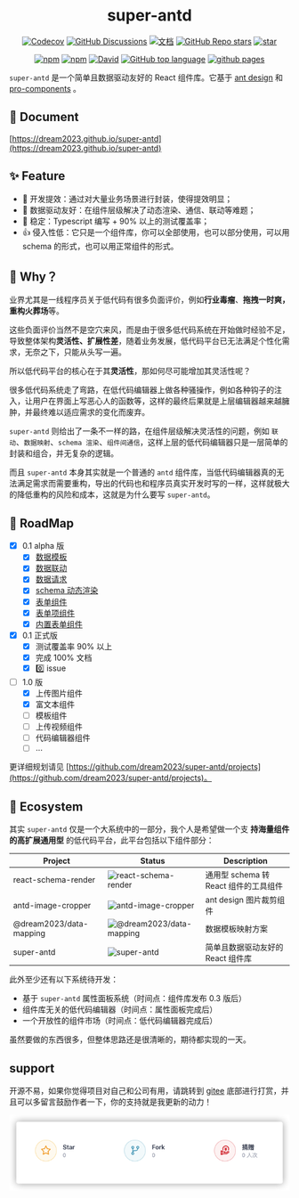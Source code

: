 <h1 align="center">super-antd</h1>
<div align="center">

[![Codecov](https://img.shields.io/codecov/c/github/dream2023/super-antd?token=BKaeenZ4wi)](https://codecov.io/gh/dream2023/super-antd) [![GitHub Discussions](https://img.shields.io/github/discussions/dream2023/super-antd?label=吐槽/讨论)](https://github.com/dream2023/super-antd/discussions) [![文档](https://img.shields.io/static/v1?label=Docs&message=文档&color=blue)](https://dream2023.github.io/super-antd) [![GitHub Repo stars](https://img.shields.io/github/stars/dream2023/super-antd)](https://github.com/dream2023/super-antd) [![star](https://gitee.com/dream2023/super-antd/badge/star.svg?theme=dark)](https://gitee.com/dream2023/super-antd)

[![npm](https://img.shields.io/npm/v/super-antd)](https://www.npmjs.com/package/super-antd) [![npm](https://img.shields.io/npm/dt/super-antd)](https://www.npmjs.com/package/super-antd) [![David](https://img.shields.io/david/dream2023/super-antd)](https://github.com/dream2023/super-antd) [![GitHub top language](https://img.shields.io/github/languages/top/dream2023/super-antd)](https://github.com/dream2023/super-antd) [![github pages](https://github.com/dream2023/super-antd/actions/workflows/release.yml/badge.svg)](https://github.com/dream2023/super-antd/actions/workflows/release.yml)

</div>

`super-antd` 是一个简单且数据驱动友好的 React 组件库。它基于 [ant design](https://ant.design/) 和 [pro-components](https://procomponents.ant.design/) 。

## 📖 Document

[https://dream2023.github.io/super-antd](https://dream2023.github.io/super-antd)

## ✨ Feature

- 🚀 开发提效：通过对大量业务场景进行封装，使得提效明显；
- 👬 数据驱动友好：在组件层级解决了动态渲染、通信、联动等难题；
- 💪 稳定：Typescript 编写 + 90% 以上的测试覆盖率；
- 👍 侵入性低：它只是一个组件库，你可以全部使用，也可以部分使用，可以用 schema 的形式，也可以用正常组件的形式。

## 🤔 Why？

业界尤其是一线程序员关于低代码有很多负面评价，例如**行业毒瘤**、**拖拽一时爽，重构火葬场**等。

这些负面评价当然不是空穴来风，而是由于很多低代码系统在开始做时经验不足，导致整体架构**灵活性、扩展性差**，随着业务发展，低代码平台已无法满足个性化需求，无奈之下，只能从头写一遍。

所以低代码平台的核心在于其**灵活性**，那如何尽可能增加其灵活性呢？

很多低代码系统走了弯路，在低代码编辑器上做各种骚操作，例如各种钩子的注入，让用户在界面上写恶心人的函数等，这样的最终后果就是上层编辑器越来越臃肿，并最终难以适应需求的变化而废弃。

`super-antd` 则给出了一条不一样的路，在组件层级解决灵活性的问题，例如 `联动`、`数据映射`、`schema 渲染`、`组件间通信`，这样上层的低代码编辑器只是一层简单的封装和组合，并无复杂的逻辑。

而且 `super-antd` 本身其实就是一个普通的 `antd` 组件库，当低代码编辑器真的无法满足需求而需要重构，导出的代码也和程序员真实开发时写的一样，这样就极大的降低重构的风险和成本，这就是为什么要写 `super-antd`。

## 🎯 RoadMap

- [x] 0.1 alpha 版
  - [x] [数据模板](https://dream2023.github.io/super-antd/guide/concept/template)
  - [x] [数据联动](https://dream2023.github.io/super-antd/guide/concept/linkage)
  - [x] [数据请求](https://dream2023.github.io/super-antd/guide/concept/api)
  - [x] [schema 动态渲染](https://dream2023.github.io/super-antd/guide/concept/schema)
  - [x] [表单组件](https://dream2023.github.io/super-antd/components/form)
  - [x] [表单项组件](https://dream2023.github.io/super-antd/components/form/form-item)
  - [x] [内置表单组件](https://dream2023.github.io/super-antd/components/form/form-components)
- [x] 0.1 正式版
  - [x] 测试覆盖率 90% 以上
  - [x] 完成 100% 文档
  - [x] 0️⃣ issue
- [ ] 1.0 版
  - [x] 上传图片组件
  - [x] 富文本组件
  - [ ] 模板组件
  - [ ] 上传视频组件
  - [ ] 代码编辑器组件
  - [ ] ...

更详细规划请见 [https://github.com/dream2023/super-antd/projects](https://github.com/dream2023/super-antd/projects)。

## 👬 Ecosystem

其实 `super-antd` 仅是一个大系统中的一部分，我个人是希望做一个支 **持海量组件的高扩展通用型** 的低代码平台，此平台包括以下组件部分：

| Project | Status | Description |
| --- | --- | --- |
| react-schema-render | ![react-schema-render](https://img.shields.io/npm/v/react-schema-render?style=flat-square) | 通用型 schema 转 React 组件的工具组件 |
| antd-image-cropper | ![antd-image-cropper](https://img.shields.io/npm/v/antd-image-cropper?style=flat-square) | ant design 图片裁剪组件 |
| @dream2023/data-mapping | ![@dream2023/data-mapping](https://img.shields.io/npm/v/@dream2023/data-mapping?style=flat-square) | 数据模板映射方案 |
| super-antd | ![super-antd](https://img.shields.io/npm/v/super-antd?style=flat-square) | 简单且数据驱动友好的 React 组件库 |

此外至少还有以下系统待开发：

- 基于 `super-antd` 属性面板系统（时间点：组件库发布 0.3 版后）
- 组件库无关的低代码编辑器（时间点：属性面板完成后）
- 一个开放性的组件市场（时间点：低代码编辑器完成后）

虽然要做的东西很多，但整体思路还是很清晰的，期待都实现的一天。

## support

开源不易，如果你觉得项目对自己和公司有用，请跳转到 [gitee](https://gitee.com/dream2023/super-antd#Support) 底部进行打赏，并且可以多留言鼓励作者一下，你的支持就是我更新的动力！

[![reward](./reward.png)](https://gitee.com/dream2023/super-antd#support)
